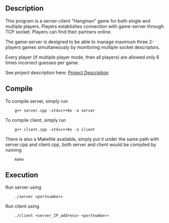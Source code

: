 Description
-------------

This program is a server-client "Hangman" game for both single and multiple players. Players establishes connection with game-server through TCP socket. Players can find their partners online.

The game-server is designed to be able to manage maximum three 2-players games simultaneously by monitoring multiple socket descriptors.

Every player (if multiple player mode, then all players) are allowed only 6 times incorrect guesses per game. 

See project description here: [Project Description](./Project2_description.pdf)

Compile
------------

To compile server, simply run

		g++ server.cpp -std=c++0x -o server

To compile client, simply run

		g++ client.cpp -std=c++0x -o client


There is also a Makefile available, simply put it under the same path with server.cpp and client.cpp, both server and client would be compiled by running

		make

Execution
-----------

Run server using

		./server <portnumber>

Run client using 

		./client <server_IP_address> <portnumber>

